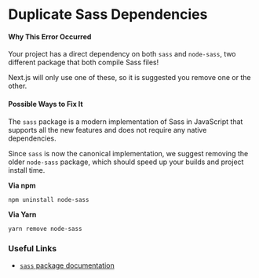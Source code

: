 Duplicate Sass Dependencies
===========================

#### Why This Error Occurred

Your project has a direct dependency on both `sass` and `node-sass`, two different package that both compile Sass files!

Next.js will only use one of these, so it is suggested you remove one or the other.

#### Possible Ways to Fix It

The `sass` package is a modern implementation of Sass in JavaScript that supports all the new features and does not require any native dependencies.

Since `sass` is now the canonical implementation, we suggest removing the older `node-sass` package, which should speed up your builds and project install time.

**Via npm**

    npm uninstall node-sass

**Via Yarn**

    yarn remove node-sass

### Useful Links

-   [`sass` package documentation](https://github.com/sass/dart-sass)
